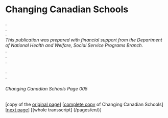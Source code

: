 # Changing Canadian Schools
.  
.  
.  
*This publication was prepared with financial support
from the Department of National Health and Welfare,
Social Service Programs Branch.*  
.  
.  
.  

.  
.  
###### Changing Canadian Schools Page 005

[copy of the [original page](/copies-from-original/CCS005.png)]
[[complete copy](/copies-from-original/BestCopy_Changing_Canadian_Schools_Perspectives_on_Disability_and_Inclusion.pdf) of Changing Canadian Schools]
[[next page](Changing_Canadian_Schools-006)]
[[whole transscript] (/pages/en/)]

